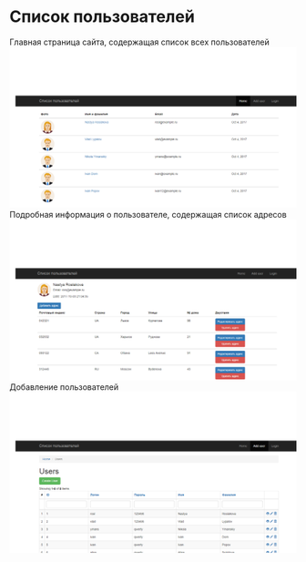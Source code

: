 Список пользователей
============================
Главная страница сайта, содержащая список всех пользователей 
![Иллюстрация к проекту](https://github.com/mishaTeplyakov/userListAddress/raw/forgit/image/1.png)
Подробная информация о пользователе, содержащая список адресов
![Иллюстрация к проекту](https://github.com/mishaTeplyakov/userListAddress/raw/forgit/image/2.png)
Добавление пользователей 
![Иллюстрация к проекту](https://github.com/mishaTeplyakov/userListAddress/raw/forgit/image/3.png)

